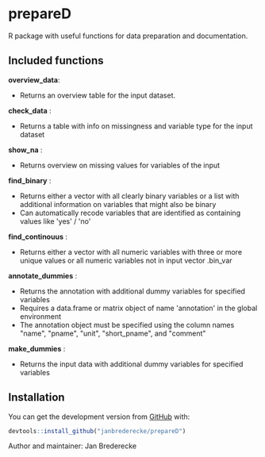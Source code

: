 # prepareD

R package with useful functions for data preparation and documentation.

## Included functions

**overview_data**:
* Returns an overview table for the input dataset.

**check_data** :
* Returns a table with info on missingness and variable type for the input dataset

**show_na** :
* Returns overview on missing values for variables of the input

**find_binary** :
* Returns either a vector with all clearly binary variables or a list with additional information on variables that might also be binary
* Can automatically recode variables that are identified as containing values like 'yes' / 'no'

**find_continouus** :
* Returns either a vector with all numeric variables with three or more unique values or all numeric variables not in input vector .bin_var

**annotate_dummies** : 
* Returns the annotation with additional dummy variables for specified variables
* Requires a data.frame or matrix object of name 'annotation' in the global environment
* The annotation object must be specified using the column names "name", "pname", "unit", "short_pname", and "comment"

**make_dummies** : 
* Returns the input data with additional dummy variables for specified variables

## Installation

You can get the development version from [GitHub](https://github.com/) with:

``` r
devtools::install_github("janbrederecke/prepareD")
```



Author and maintainer: Jan Brederecke

